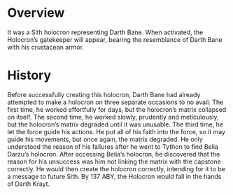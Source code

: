 # Overview

It was a Sith holocron representing Darth Bane.
When activated, the Holocron’s gatekeeper will appear, bearing the resemblance of Darth Bane with his crustacean armor.

# History

Before successfully creating this holocron, Darth Bane had already attempted to make a holocron on three separate occasions to no avail.
The first time, he worked effortfully for days, but the holocron’s matrix collapsed on itself.
The second time, he worked slowly, prudently and meticulously, but the holocron’s matrix degraded until it was unusable.
The third time, he let the force guide his actions.
He put all of his faith into the force, so it may guide his movements, but once again, the matrix degraded.
He only understood the reason of his failures after he went to Tython to find Belia Darzu’s holocron.
After accessing Belia’s holocron, he discovered that the reason for his unsuccess was him not linking the matrix with the capstone correctly.
He would then create the holocron correctly, intending for it to be a message to future Sith.
By 137 ABY, the Holocron would fall in the hands of Darth Krayt.
